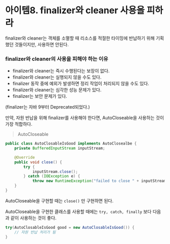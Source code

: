 # 아이템8. finalizer와 cleaner 사용을 피하라

finalizer와 cleaner는 객체를 소멸할 때 리소스를 적절한 타이밍에 반납하기 위해 기획했던 것들이지만, 사용하면 안된다.

### finalizer와 cleaner의 사용을 피해야 하는 이유

- finalizer와 cleaner는 즉시 수행된다는 보장이 없다.
- finalizer와 cleaner는 실행되지 않을 수도 있다.
- finalizer 동작 중에 예외가 발생하면 정리 작업이 처리되지 않을 수도 있다.
- finalizer와 cleaner는 심각한 성능 문제가 있다.
- finalizer는 보안 문제가 있다.

(finalizer는 자바 9부터 Deprecated되었다.)

만약, 자원 반납을 위해 finalizer를 사용해야 한다면, AutoCloseable을 사용하는 것이 가장 적합하다.

> AutoCloseable

```java
public class AutoClosableIsGood implements AutoClosealbe {
	private BufferedInputStream inputStream;

	@Override
	public void close() {
		try {
			inputStream.close();
		} catch (IOException e) {
			throw new RuntimeException("failed to close " + inputStream);
	}
}
```

AutoCloseable을 구현할 때는 `close()` 만 구현하면 된다.

AutoCloseable을 구현한 클래스를 사용할 때에는 `try, catch, finally` 보다 다음과 같이 사용하는 것이 좋다.

```java
try(AutoClosableIsGood good = new AutoClosableIsGood()) {
	// 자원 반납 처리가 됨
}
```
